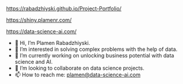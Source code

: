 https://rabadzhiyski.github.io/Project-Portfolio/

https://shiny.plamenr.com/

https://data-science-ai.com/

- 👋 Hi, I’m Plamen Rabadzhiyski.
- 👀 I’m interested in solving complex problems with the help of data.
- 🌱 I’m currently working on unlocking business potential with data science and AI.
- 💞️ I’m looking to collaborate on data science projects.
- 📫 How to reach me: plamen@data-science-ai.com


<!---
rabadzhiyski/rabadzhiyski is a ✨ special ✨ repository because its `README.md` (this file) appears on your GitHub profile.
You can click the Preview link to take a look at your changes.
--->
